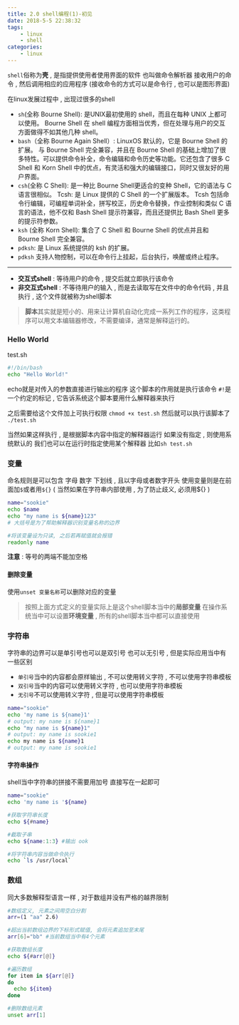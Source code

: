 ```yaml
---
title: 2.0 shell编程(1)-初见
date: 2018-5-5 22:38:32
tags: 
	- linux
	- shell
categories: 
	- linux
---
```


`shell`俗称为**壳** , 是指提供使用者使用界面的软件
也叫做命令解析器
接收用户的命令 , 然后调用相应的应用程序
(接收命令的方式可以是命令行 , 也可以是图形界面)
<!-- more -->
在linux发展过程中 , 出现过很多的shell
+ `sh`(全称 Bourne Shell): 是UNIX最初使用的 shell，而且在每种 UNIX 上都可以使用。
Bourne Shell 在 shell 编程方面相当优秀，但在处理与用户的交互方面做得不如其他几种 shell。
+ `bash`（全称 Bourne Again Shell）: LinuxOS 默认的，它是 Bourne Shell 的扩展。
与 Bourne Shell 完全兼容，并且在 Bourne Shell 的基础上增加了很多特性。可以提供命令补全，命令编辑和命令历史等功能。它还包含了很多 C Shell 和 Korn Shell 中的优点，有灵活和强大的编辑接口，同时又很友好的用户界面。
+ `csh`(全称 C Shell): 是一种比 Bourne Shell更适合的变种 Shell，它的语法与 C 语言很相似。
Tcsh: 是 Linux 提供的 C Shell 的一个扩展版本。
Tcsh 包括命令行编辑，可编程单词补全，拼写校正，历史命令替换，作业控制和类似 C 语言的语法，他不仅和 Bash Shell 提示符兼容，而且还提供比 Bash Shell 更多的提示符参数。
+ `ksh` (全称 Korn Shell): 集合了 C Shell 和 Bourne Shell 的优点并且和 Bourne Shell 完全兼容。
+ `pdksh`: 是 Linux 系统提供的 ksh 的扩展。
+ `pdksh` 支持人物控制，可以在命令行上挂起，后台执行，唤醒或终止程序。

---
+ **交互式shell** : 等待用户的命令 , 提交后就立即执行该命令
+ **非交互式shell** : 不等待用户的输入 , 而是去读取写在文件中的命令代码 , 并且执行 , 这个文件就被称为shell脚本

> **脚本**其实就是短小的、用来让计算机自动化完成一系列工作的程序，这类程序可以用文本编辑器修改，不需要编译，通常是解释运行的。

### Hello World
test.sh
```bash
#!/bin/bash
echo "Hello World!"
```
echo就是对传入的参数直接进行输出的程序
这个脚本的作用就是执行该命令
`#!`是一个约定的标记 , 它告诉系统这个脚本要用什么解释器来执行

之后需要给这个文件加上可执行权限
`chmod +x test.sh`
然后就可以执行该脚本了
`./test.sh`

当然如果这样执行 , 是根据脚本内容中指定的解释器运行
如果没有指定 , 则使用系统默认的
我们也可以在运行时指定使用某个解释器
比如`sh test.sh`

### 变量
命名规则是可以包含 字母 数字 下划线 , 且以字母或者数字开头
使用变量则是在前面加`$`或者用`${}`
( 当然如果在字符串内部使用 , 为了防止歧义, 必须用${} )
```bash
name="sookie"
echo $name
echo "my name is ${name}123"
# 大括号是为了帮助解释器识别变量名称的边界

#将该变量设为只读, 之后若再赋值就会报错
readonly name
```
**注意** : 等号的两端不能加空格

#### 删除变量
使用`unset 变量名称`可以删除对应的变量

> 按照上面方式定义的变量实际上是这个shell脚本当中的**局部变量**
在操作系统当中可以设置**环境变量** , 所有的shell脚本当中都可以直接使用

### 字符串
字符串的边界可以是单引号也可以是双引号 也可以无引号 , 但是实际应用当中有一些区别
+ `单引号`当中的内容都会原样输出 , 不可以使用转义字符 , 不可以使用字符串模板
+ `双引号`当中的内容可以使用转义字符 , 也可以使用字符串模板
+ `无引号`不可以使用转义字符 , 但是可以使用字符串模板
```bash
name="sookie"
echo 'my name is ${name}1'
# output: my name is ${name}1
echo "my name is ${name}1"
# output: my name is sookie1
echo my name is ${name}1
# output: my name is sookie1
```
#### 字符串操作
shell当中字符串的拼接不需要用加号
直接写在一起即可
```bash
name="sookie"
echo 'my name is '${name}

#获取字符串长度
echo ${#name}

#截取子串
echo ${name:1:3} #输出 ook

#将字符串内容当做命令执行
echo `ls /usr/local`
```

### 数组
同大多数解释型语言一样 , 对于数组并没有严格的越界限制
```bash
#数组定义, 元素之间用空白分割
arr=(1 "aa" 2.6)

#超出当前数组边界的下标形式赋值, 会将元素追加至末尾
arr[6]="bb" #当前数组当中有4个元素

#获取数组长度
echo ${#arr[@]}

#遍历数组
for item in ${arr[@]}
do
  echo ${item}
done

#删除数组元素
unset arr[1]
```